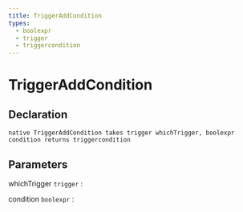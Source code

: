 ```yaml
---
title: TriggerAddCondition
types:
  - boolexpr
  - trigger
  - triggercondition
---
```


# TriggerAddCondition

## Declaration

```jass
native TriggerAddCondition takes trigger whichTrigger, boolexpr condition returns triggercondition
```

## Parameters
whichTrigger `trigger`
: 

condition `boolexpr`
: 
